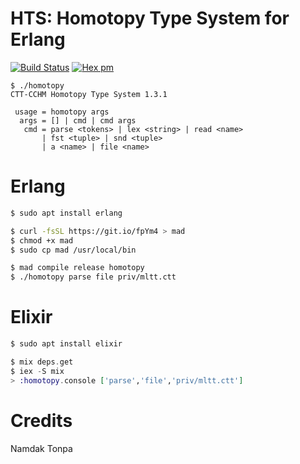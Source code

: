# HTS: Homotopy Type System for Erlang

[![Build Status](https://travis-ci.com/groupoid/homotopy.svg?branch=master)](https://travis-ci.com/groupoid/homotopy)
[![Hex pm](http://img.shields.io/hexpm/v/homotopy.svg?style=flat)](https://hex.pm/packages/homotopy)

```
$ ./homotopy
CTT-CCHM Homotopy Type System 1.3.1

 usage = homotopy args
  args = [] | cmd | cmd args
   cmd = parse <tokens> | lex <string> | read <name>
       | fst <tuple> | snd <tuple>
       | a <name> | file <name>
```

# Erlang

```sh
$ sudo apt install erlang
```
```sh
$ curl -fsSL https://git.io/fpYm4 > mad
$ chmod +x mad
$ sudo cp mad /usr/local/bin
```
```sh
$ mad compile release homotopy
$ ./homotopy parse file priv/mltt.ctt
```

# Elixir

```elixir
$ sudo apt install elixir
```
```elixir
$ mix deps.get
$ iex -S mix
> :homotopy.console ['parse','file','priv/mltt.ctt']
```

# Credits

Namdak Tonpa
